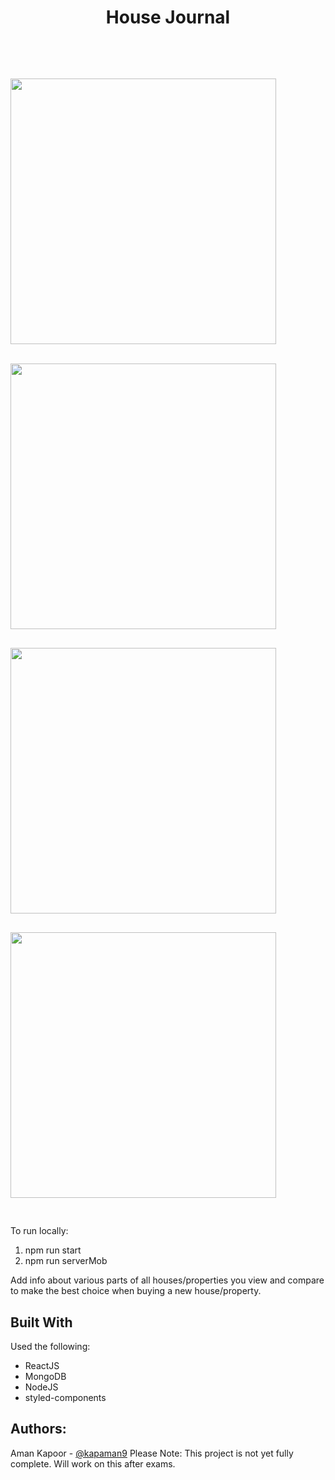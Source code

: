 <h1 style="text-align:center;margin-bottom:50px;">House Journal</h1>

<br><div style="float:left">
<img src="https://i.ibb.co/B2P4tVd/1.png" style="margin:auto;margin-bottom:31px;" width="425" height="auto">
<img src="https://i.ibb.co/gRLYSVp/2.png" style="margin:auto;margin-bottom:30px;" width="425" height="auto">
<img src="https://i.ibb.co/M2gZR1c/3.png" style="margin:auto;margin-bottom:30px;" width="425" height="auto">
<img src="https://i.ibb.co/gZvTVRV/4.png" style="margin:auto;margin-bottom:30px;" width="425" height="auto">
</div>


<hr>

To run locally:
1) npm run start
2) npm run serverMob

Add info about various parts of all houses/properties you view and compare to make the best choice when buying a new house/property. 

## Built With

Used the following:
* ReactJS
* MongoDB
* NodeJS
* styled-components



## Authors:

Aman Kapoor - [@kapaman9](https://twitter.com/kapaman9)
Please Note: This project is not yet fully complete. Will work on this after exams.
